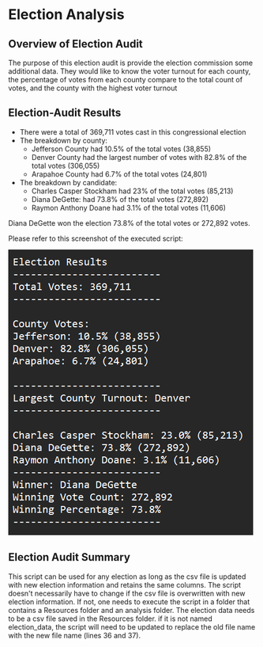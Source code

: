 # Election Analysis

## Overview of Election Audit

The purpose of this election audit is provide the election commission some additional data. They would like to know the voter turnout for each county, the percentage of votes from each county compare to the total count of votes, and the county with the highest voter turnout

## Election-Audit Results

* There were a total of 369,711 votes cast in this congressional election
* The breakdown by county:
  * Jefferson County had 10.5% of the total votes (38,855)
  * Denver County had the largest number of votes with 82.8% of the total votes (306,055)
  * Arapahoe County had 6.7% of the total votes (24,801)
* The breakdown by candidate:
  * Charles Casper Stockham had 23% of the total votes (85,213)
  * Diana DeGette: had 73.8% of the total votes (272,892)
  * Raymon Anthony Doane had 3.1% of the total votes (11,606)

Diana DeGette won the election 73.8% of the total votes or 272,892 votes.

Please refer to this screenshot of the executed script:

![election_results](https://github.com/remenars/Election_Analysis/blob/main/Screenshot.png)

## Election Audit Summary

This script can be used for any election as long as the csv file is updated with new election information and retains the same columns. The script doesn't necessarily have to change if the csv file is overwritten with new election information. If not, one needs to execute the script in a folder that contains a Resources folder and an analysis folder. The election data needs to be a csv file saved in the Resources folder. if it is not named election_data, the script will need to be updated to replace the old file name with the new file name (lines 36 and 37).
